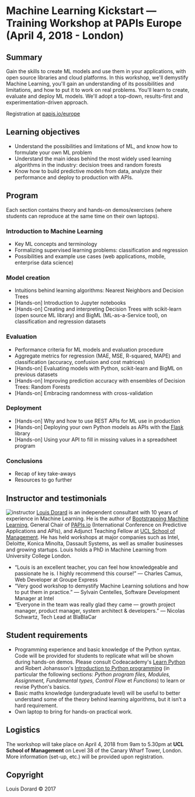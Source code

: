 # Machine Learning Kickstart — Training Workshop at PAPIs Europe (April 4, 2018 - London)

## Summary

Gain the skills to create ML models and use them in your applications, with open source libraries and cloud platforms. In this workshop, we'll demystify Machine Learning, you'll gain an understanding of its possibilities and limitations, and how to put it to work on real problems. You'll learn to create, evaluate and deploy ML models. We'll adopt a top-down, results-first and experimentation-driven approach.

Registration at [papis.io/europe](http://www.papis.io/europe)

## Learning objectives

- Understand the possibilities and limitations of ML, and know how to formulate your own ML problem
- Understand the main ideas behind the most widely used learning algorithms in the industry: decision trees and random forests
- Know how to build predictive models from data, analyze their performance and deploy to production with APIs.

## Program

Each section contains theory and hands-on demos/exercises (where students can reproduce at the same time on their own laptops).

### Introduction to Machine Learning

- Key ML concepts and terminology
- Formalizing supervised learning problems: classification and regression
- Possibilities and example use cases (web applications, mobile, enterprise data science)

### Model creation

- Intuitions behind learning algorithms: Nearest Neighbors and Decision Trees
- [Hands-on] Introduction to Jupyter notebooks
- [Hands-on] Creating and interpreting Decision Trees with scikit-learn (open source ML library) and BigML (ML-as-a-Service tool), on classification and regression datasets

### Evaluation

- Performance criteria for ML models and evaluation procedure
- Aggregate metrics for regression (MAE, MSE, R-squared, MAPE) and classification (accuracy, confusion and cost matrices)
- [Hands-on] Evaluating models with Python, scikit-learn and BigML on previous datasets
- [Hands-on] Improving prediction accuracy with ensembles of Decision Trees: Random Forests
- [Hands-on] Embracing randomness with cross-validation

### Deployment

- [Hands-on] Why and how to use REST APIs for ML use in production
- [Hands-on] Deploying your own Python models as APIs with the [Flask](http://flask.pocoo.org/) library
- [Hands-on] Using your API to fill in missing values in a spreadsheet program

### Conclusions

- Recap of key take-aways
- Resources to go further

## Instructor and testimonials

![instructor](http://0.gravatar.com/avatar/ab20e2ef85f6c939136d5dc68a8c85e9) [Louis Dorard](https://twitter.com/intent/user?screen_name=louisdorard) is an independent consultant with 10 years of experience in Machine Learning. He is the author of [Bootstrapping Machine Learning](http://www.louisdorard.com/machine-learning-book), General Chair of [PAPIs.io](http://www.papis.io) (International Conference on Predictive Applications and APIs), and Adjunct Teaching Fellow at [UCL School of Management](https://www.mgmt.ucl.ac.uk). He has held workshops at major companies such as Intel, Deloitte, Konica Minolta, Dassault Systems, as well as smaller businesses and growing startups. Louis holds a PhD in Machine Learning from University College London.

- “Louis is an excellent teacher, you can feel how knowledgeable and passionate he is. I highly recommend this course!” — Charles Camus, Web Developer at Groupe Express
- “Very good workshop to demystify Machine Learning solutions and how to put them in practice.” — Sylvain Centelles, Software Development Manager at Intel
- “Everyone in the team was really glad they came — growth project manager, product manager, system architect & developers.” — Nicolas Schwartz, Tech Lead at BlaBlaCar

## Student requirements

- Programming experience and basic knowledge of the Python syntax. Code will be provided for students to replicate what will be shown during hands-on demos. Please consult Codeacademy's [Learn Python](https://www.codecademy.com/learn/python) and Robert Johansson's [Introduction to Python programming](https://github.com/jrjohansson/scientific-python-lectures/blob/master/Lecture-1-Introduction-to-Python-Programming.ipynb) (in particular the following sections: _Python program files, Modules, Assignment, Fundamental types, Control Flow_ et _Functions_) to learn or revise Python's basics.
- Basic maths knowledge (undergraduate level) will be useful to better understand some of the theory behind learning algorithms, but it isn’t a hard requirement.
- Own laptop to bring for hands-on practical work.

## Logistics

The workshop will take place on April 4, 2018 from 9am to 5.30pm at **UCL School of Management** on Level 38 of the Canary Wharf Tower, London. More information (set-up, etc.) will be provided upon registration.

## Copyright

Louis Dorard © 2017
